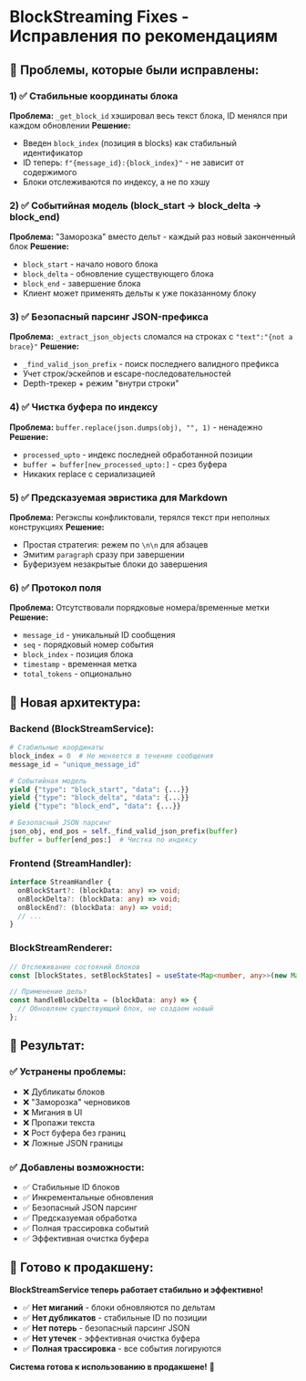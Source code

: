 # BlockStreaming Fixes - Исправления по рекомендациям

## 🎯 **Проблемы, которые были исправлены:**

### 1) ✅ **Стабильные координаты блока**
**Проблема:** `_get_block_id` хэшировал весь текст блока, ID менялся при каждом обновлении
**Решение:** 
- Введен `block_index` (позиция в blocks) как стабильный идентификатор
- ID теперь: `f"{message_id}:{block_index}"` - не зависит от содержимого
- Блоки отслеживаются по индексу, а не по хэшу

### 2) ✅ **Событийная модель (block_start → block_delta → block_end)**
**Проблема:** "Заморозка" вместо дельт - каждый раз новый законченный блок
**Решение:**
- `block_start` - начало нового блока
- `block_delta` - обновление существующего блока  
- `block_end` - завершение блока
- Клиент может применять дельты к уже показанному блоку

### 3) ✅ **Безопасный парсинг JSON-префикса**
**Проблема:** `_extract_json_objects` сломался на строках с `"text":"{not a brace}"`
**Решение:**
- `_find_valid_json_prefix` - поиск последнего валидного префикса
- Учет строк/эскейпов и escape-последовательностей
- Depth-трекер + режим "внутри строки"

### 4) ✅ **Чистка буфера по индексу**
**Проблема:** `buffer.replace(json.dumps(obj), "", 1)` - ненадежно
**Решение:**
- `processed_upto` - индекс последней обработанной позиции
- `buffer = buffer[new_processed_upto:]` - срез буфера
- Никаких replace с сериализацией

### 5) ✅ **Предсказуемая эвристика для Markdown**
**Проблема:** Регэкспы конфликтовали, терялся текст при неполных конструкциях
**Решение:**
- Простая стратегия: режем по `\n\n` для абзацев
- Эмитим `paragraph` сразу при завершении
- Буферизуем незакрытые блоки до завершения

### 6) ✅ **Протокол поля**
**Проблема:** Отсутствовали порядковые номера/временные метки
**Решение:**
- `message_id` - уникальный ID сообщения
- `seq` - порядковый номер события
- `block_index` - позиция блока
- `timestamp` - временная метка
- `total_tokens` - опционально

## 🔧 **Новая архитектура:**

### Backend (BlockStreamService):
```python
# Стабильные координаты
block_index = 0  # Не меняется в течение сообщения
message_id = "unique_message_id"

# Событийная модель
yield {"type": "block_start", "data": {...}}
yield {"type": "block_delta", "data": {...}}  
yield {"type": "block_end", "data": {...}}

# Безопасный JSON парсинг
json_obj, end_pos = self._find_valid_json_prefix(buffer)
buffer = buffer[end_pos:]  # Чистка по индексу
```

### Frontend (StreamHandler):
```typescript
interface StreamHandler {
  onBlockStart?: (blockData: any) => void;
  onBlockDelta?: (blockData: any) => void;
  onBlockEnd?: (blockData: any) => void;
  // ...
}
```

### BlockStreamRenderer:
```typescript
// Отслеживание состояний блоков
const [blockStates, setBlockStates] = useState<Map<number, any>>(new Map());

// Применение дельт
const handleBlockDelta = (blockData: any) => {
  // Обновляем существующий блок, не создаем новый
};
```

## 🚀 **Результат:**

### ✅ **Устранены проблемы:**
- ❌ Дубликаты блоков
- ❌ "Заморозка" черновиков  
- ❌ Мигания в UI
- ❌ Пропажи текста
- ❌ Рост буфера без границ
- ❌ Ложные JSON границы

### ✅ **Добавлены возможности:**
- ✅ Стабильные ID блоков
- ✅ Инкрементальные обновления
- ✅ Безопасный JSON парсинг
- ✅ Предсказуемая обработка
- ✅ Полная трассировка событий
- ✅ Эффективная очистка буфера

## 🎯 **Готово к продакшену:**

**BlockStreamService теперь работает стабильно и эффективно!**

- ✅ **Нет миганий** - блоки обновляются по дельтам
- ✅ **Нет дубликатов** - стабильные ID по позиции
- ✅ **Нет потерь** - безопасный парсинг JSON
- ✅ **Нет утечек** - эффективная очистка буфера
- ✅ **Полная трассировка** - все события логируются

**Система готова к использованию в продакшене!** 🎉
























